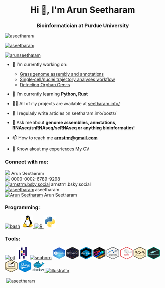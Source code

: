 <h1 align="center">Hi 👋, I'm Arun Seetharam</h1>
<h3 align="center">Bioinformatician at Purdue University</h3>

<p align="left"> <img src="https://komarev.com/ghpvc/?username=aseetharam&label=Profile%20views&color=0e75b6&style=flat" alt="aseetharam" /> </p>

<p align="left"> <a href="https://github.com/ryo-ma/github-profile-trophy"><img src="https://github-profile-trophy.vercel.app/?username=aseetharam&column=3&margin-w=15&margin-h=15" alt="aseetharam" /></a> </p>

<p align="left"> <a href="https://twitter.com/arunseetharam" target="blank"><img src="https://img.shields.io/twitter/follow/arunseetharam?logo=twitter&style=for-the-badge" alt="arunseetharam" /></a> </p>

- 🔭 I’m currently working on:
  - [Grass genome assembly and annotations](https://panandropogoneae.com/)
  - [Single-cell/nuclei trajectory analyses workflow](https://tuteja-lab.github.io/BAP.hESC.d8_snRNAseq/index.html)
  - [Detecting Orphan Genes]()

- 🌱 I’m currently learning **Python, Rust**

- 👨‍💻 All of my projects are available at [seetharam.info/](https://seetharam.info)

- 📝 I regularly write articles on [seetharam.info/posts/](https://seetharam.info/posts)

- 💬 Ask me about **genome assemblies, annotations, RNAseq/snRNAseq/scRNAseq or anything bioinformatics!**

- 📫 How to reach me **arnstrm@gmail.com**

- 📄 Know about my experiences [My CV](https://seetharam.info/publications/pdf/cv_seetharam.pdf)

<h3 align="left">Connect with me:</h3>
<p align="left">
<p><a href="https://linkedin.com/in/arun-seetharam-5582381b0"><img src="https://img.shields.io/badge/LinkedIn-blue?style=flat&amp;logo=LINKEDIN" /></a> Arun Seetharam <br />
<a href="https://orcid.org/0000-0002-6789-9298"><img src="https://img.shields.io/badge/ORCiD-grey?style=flat&amp;logo=ORCID" /></a> 0000-0002-6789-9298 <br />
<a href="https://bsky.app/profile/arnstrm.bsky.social"><img src="https://img.shields.io/badge/Bluesky-lightblue?style=flat&amp;logo=bluesky" alt="arnstrm.bsky.social" /></a> arnstrm.bsky.social <br />
<a href="https://github.com/aseetharam"><img src="https://img.shields.io/badge/GitHub-black?style=flat&amp;logo=github" alt="aseetharam" /></a> aseetharam <br />
<a href="https://scholar.google.com/citations?user=Itos2p8AAAAJ"><img src="https://img.shields.io/badge/Google_Scholar-lightgrey?style=flat&amp;logo=Google-Scholar" alt="Arun Seetharam" /></a> Arun Seetharam</p>
</p>

<h3 align="left">Programming:</h3>
<p align="left">
<a href="https://www.gnu.org/software/bash/" target="_blank" rel="noreferrer"> <img src="https://www.vectorlogo.zone/logos/gnu_bash/gnu_bash-icon.svg" alt="bash" width="40" height="40"/></a>
<a href="https://www.linux.org/" target="_blank" rel="noreferrer"> <img src="https://raw.githubusercontent.com/devicons/devicon/master/icons/linux/linux-original.svg" alt="linux" width="40" height="40"/> </a>
<a href="https://www.r-project.org" target="_blank" rel="noreferrer"> <img src="https://www.vectorlogo.zone/logos/r-project/r-project-icon.svg" alt="R" width="40" height="40"/> </a>
<a href="https://www.python.org" target="_blank" rel="noreferrer"> <img src="https://raw.githubusercontent.com/devicons/devicon/master/icons/python/python-original.svg" alt="python" width="40" height="40"/> </a>
</p>

<h3 align="left">Tools:</h3>
<p align="left">

<a href="https://git-scm.com/" target="_blank" rel="noreferrer">
<img src="https://www.vectorlogo.zone/logos/github/github-tile.svg" alt="git" width="40" height="40"/></a>

<a href="https://pandas.pydata.org/" target="_blank" rel="noreferrer">
<img src="https://raw.githubusercontent.com/devicons/devicon/2ae2a900d2f041da66e950e4d48052658d850630/icons/pandas/pandas-original.svg" alt="pandas" width="40" height="40"/></a>
<a href="https://seaborn.pydata.org/" target="_blank" rel="noreferrer">
<img src="https://seaborn.pydata.org/_images/logo-mark-lightbg.svg" alt="seaborn" width="40" height="40"/></a>

<a href="https://www.rstudio.com/" target="_blank" rel="noreferrer">
<img src="https://raw.githubusercontent.com/rstudio/hex-stickers/master/SVG/RStudio.svg" alt="Rstudio" width="40" height="40"/></a>
<a href="https://www.tidyverse.org/" target="_blank" rel="noreferrer">
<img src="https://raw.githubusercontent.com/rstudio/hex-stickers/master/SVG/tidyverse.svg" alt="tidyverse" width="40" height="40"/></a>
<a href="https://www.r-project.org/nosvn/pandoc/devtools.html" target="_blank" rel="noreferrer">
<img src="https://raw.githubusercontent.com/rstudio/hex-stickers/master/SVG/devtools.svg" alt="devtools" width="40" height="40"/></a>
<a href="https://dplyr.tidyverse.org/" target="_blank" rel="noreferrer">
<img src="https://raw.githubusercontent.com/rstudio/hex-stickers/master/SVG/dplyr.svg" alt="dplyr" width="40" height="40"/></a>
<a href="https://ggplot2.tidyverse.org/" target="_blank" rel="noreferrer">
<img src="https://raw.githubusercontent.com/rstudio/hex-stickers/master/SVG/ggplot2.svg" alt="ggplot2" width="40" height="40"/></a>
<a href="https://cran.r-project.org/web/packages/knitr/index.html" target="_blank" rel="noreferrer">
<img src="https://raw.githubusercontent.com/rstudio/hex-stickers/master/SVG/knitr.svg" alt="knitr" width="40" height="40"/></a>
<a href="" target="_blank" rel="noreferrer">
<img src="https://raw.githubusercontent.com/rstudio/hex-stickers/master/SVG/pipe.svg" alt="pipe" width="40" height="40"/></a>
<a href="https://rmarkdown.rstudio.com/" target="_blank" rel="noreferrer">
<img src="https://raw.githubusercontent.com/rstudio/hex-stickers/master/SVG/rmarkdown.svg" alt="rmarkdown" width="40" height="40"/></a>
<a href="https://bookdown.org/" target="_blank" rel="noreferrer">
<img src="https://raw.githubusercontent.com/rstudio/hex-stickers/master/SVG/bookdown.svg" alt="bookdown" width="40" height="40"/></a>
<a href="https://shiny.rstudio.com/" target="_blank" rel="noreferrer">
<img src="https://raw.githubusercontent.com/rstudio/hex-stickers/master/SVG/shiny.svg" alt="Shiny" width="40" height="40"/></a>
<a href="https://www.docker.com/" target="_blank" rel="noreferrer">
<img src="https://raw.githubusercontent.com/devicons/devicon/master/icons/docker/docker-original-wordmark.svg" alt="docker" width="40" height="40"/> </a>
<a href="https://www.adobe.com/in/products/illustrator.html" target="_blank" rel="noreferrer">
<img src="https://www.vectorlogo.zone/logos/adobe_illustrator/adobe_illustrator-icon.svg" alt="illustrator" width="40" height="40"/> </a>
</p>

<p>&nbsp;<img align="center" src="https://github-readme-stats.vercel.app/api?username=aseetharam&show_icons=true&locale=en" alt="aseetharam" /></p>


